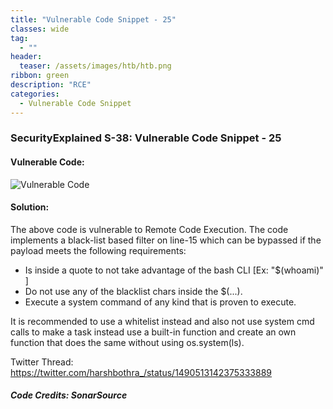```yaml
---
title: "Vulnerable Code Snippet - 25"
classes: wide
tag: 
  - ""
header:
  teaser: /assets/images/htb/htb.png
ribbon: green
description: "RCE"
categories:
  - Vulnerable Code Snippet
---
```

### SecurityExplained S-38: Vulnerable Code Snippet - 25

#### Vulnerable Code: 

![Vulnerable Code](https://raw.githubusercontent.com/harsh-bothra/SecurityExplained/main/media/code-25.jpg)


#### Solution: 

The above code is vulnerable to Remote Code Execution. The code implements a black-list based filter on line-15 which can be bypassed if the payload meets the following requirements:
* Is inside a quote to not take advantage of the bash CLI [Ex: "$(whoami)" ]
* Do not use any of the blacklist chars inside the $(...).
* Execute a system command of any kind that is proven to execute.

It is recommended to use a whitelist instead and also not use system cmd calls to make a task instead use a built-in function and create an own function that does the same without using os.system(ls).


Twitter Thread: https://twitter.com/harshbothra_/status/1490513142375333889

##### Code Credits: SonarSource

